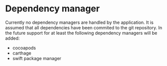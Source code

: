 # Dependency manager
Currently no dependency managers are handled by the application. It is assumed that all dependencies have been commited to the git repository. In the future support for at least the following dependency managers will be added: 
- cocoapods
- carthage
- swift package manager

